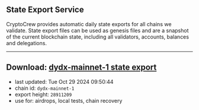 ## State Export Service
CryptoCrew provides automatic daily state exports for all chains we validate. State export files can be used as genesis files and are a snapshot of the current blockchain state, including all validators, accounts, balances and delegations.

---
**Download: [dydx-mainnet-1 state export](https://dl-tyo.ccvalidators.com/SERVICE/dydx/dydx-mainnet-1_export_28911209.json)**
---

- last updated: Tue Oct 29 2024 09:50:44
- chain id: `dydx-mainnet-1`
- export height: `28911209`
- use for: airdrops, local tests, chain recovery
